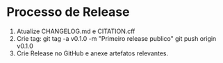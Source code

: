 # Processo de Release

1. Atualize CHANGELOG.md e CITATION.cff
2. Crie tag:
   git tag -a v0.1.0 -m "Primeiro release publico"
   git push origin v0.1.0
3. Crie Release no GitHub e anexe artefatos relevantes.
